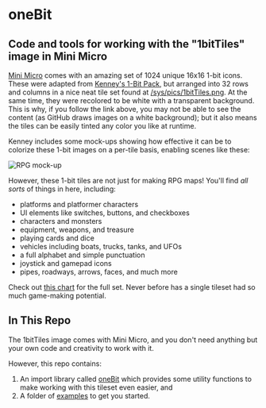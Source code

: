 # oneBit

## Code and tools for working with the "1bitTiles" image in Mini Micro

[Mini Micro](https://miniscript.org/MiniMicro/) comes with an amazing set of 1024 unique 16x16 1-bit icons.  These were adapted from [Kenney's 1-Bit Pack](https://kenney.nl/assets/1-bit-pack), but arranged into 32 rows and columns in a nice neat tile set found at [/sys/pics/1bitTiles.png](https://github.com/JoeStrout/minimicro-sysdisk/blob/master/sys/pics/1bitTiles.png).  At the same time, they were recolored to be white with a transparent background.  This is why, if you follow the link above, you may not be able to see the content (as GitHub draws images on a white background); but it also means the tiles can be easily tinted any color you like at runtime.

Kenney includes some mock-ups showing how effective it can be to colorize these 1-bit images on a per-tile basis, enabling scenes like these:

![RPG mock-up](https://kenney.nl/media/pages/assets/1-bit-pack/fda061c324-1677578508/sample_fantasy.png)

However, these 1-bit tiles are not just for making RPG maps!  You'll find *all sorts* of things in here, including:

- platforms and platformer characters
- UI elements like switches, buttons, and checkboxes
- characters and monsters
- equipment, weapons, and treasure
- playing cards and dice
- vehicles including boats, trucks, tanks, and UFOs
- a full alphabet and simple punctuation
- joystick and gamepad icons
- pipes, roadways, arrows, faces, and much more

Check out [this chart](examples/chart.png) for the full set.  Never before has a single tileset had so much game-making potential.

## In This Repo

The 1bitTiles image comes with Mini Micro, and you don't need anything but your own code and creativity to work with it.

However, this repo contains:

1. An import library called [oneBit](lib/oneBit.ms) which provides some utility functions to make working with this tileset even easier, and
2. A folder of [examples](examples) to get you started.

